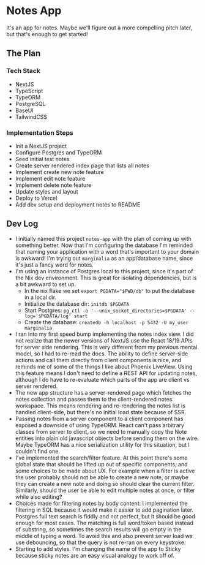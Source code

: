 # Notes App

It's an app for notes. Maybe we'll figure out a more compelling pitch later, but that's enough to get started!

## The Plan

### Tech Stack

- NextJS
- TypeScript
- TypeORM
- PostgreSQL
- BaseUI
- TailwindCSS

### Implementation Steps

- Init a NextJS project
- Configure Postgres and TypeORM
- Seed initial test notes
- Create server rendered index page that lists all notes
- Implement create new note feature
- Implement edit note feature
- Implement delete note feature
- Update styles and layout
- Deploy to Vercel
- Add dev setup and deployment notes to README

## Dev Log

- I initially named this project `notes-app` with the plan of coming up with
  something better. Now that I'm configuring the database I'm reminded that
  naming your application with a word that's important to your domain is
  awkward! I'm trying out `marginalia` as an app/database name, since it's
  just a fancy word for notes.
- I'm using an instance of Postgres local to this project, since it's part of
  the Nix dev environment. This is great for isolating dependencies, but is a
  bit awkward to set up.
  - In the nix flake we set `export PGDATA="$PWD/db"` to put the database in a
    local dir.
  - Initialize the database dir: `initdb $PGDATA`
  - Start Postgres: `pg_ctl -o '--unix_socket_directories=$PGDATA' --log='$PGDATA/log' start`
  - Create the database: `createdb -h localhost -p 5432 -U my_user marginalia`
- I ran into my first speed bump implementing the notes index view. I did not
  realize that the newer versions of NextJS use the React 18/19 APIs for server
  side rendering. This is very different from my previous mental model, so I had
  to re-read the docs. The ability to define server-side actions and call them
  directly from client components is nice, and reminds me of some of the things
  I like about Phoenix LiveView. Using this feature means I don't need to define
  a REST API for updating notes, although I do have to re-evaluate which parts
  of the app are client vs server rendered.
- The new app structure has a server-rendered page which fetches the notes
  collection and passes them to the client-rendered notes workspace. This
  means rendering and re-rendering the notes list is handled client-side, but
  there's no initial load state because of SSR.
- Passing notes from a server component to a client component has exposed a
  downside of using TypeORM. React can't pass arbitrary classes from server to
  client, so we need to manually copy the Note entities into plain old
  javascript objects before sending them on the wire. Maybe TypeORM has a nice
  serialization utility for this situation, but I couldn't find one.
- I've implemented the search/filter feature. At this point there's some global
  state that should be lifted up out of specific components, and some choices to
  be made about UX. For example when a filter is active the user probably should
  not be able to create a new note, or maybe they can create a new note and
  doing so should clear the current filter. Similarly, should the user be able
  to edit multiple notes at once, or filter while also editing?
- Choices made for filtering notes by body content: I implemented the filtering
  in SQL because it would make it easier to add pagination later. Postgres full
  text search is fiddly and not perfect, but it should be good enough for most
  cases. The matching is full word/token based instead of substring, so sometimes the
  search results will go empty in the middle of typing a word. To avoid this and
  also prevent server load we use debouncing, so that the query is not re-ran on
  every keystroke.
- Starting to add styles. I'm changing the name of the app to Sticky because
  sticky notes are an easy visual analogy to work off of.
